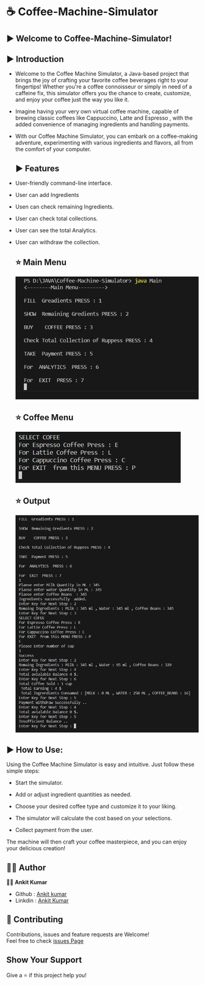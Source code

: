 # ☕ Coffee-Machine-Simulator
## ▶️  Welcome to Coffee-Machine-Simulator! 
## ▶️ Introduction
- Welcome to the Coffee Machine Simulator, a Java-based project that brings the joy of crafting your favorite coffee beverages right to your fingertips! Whether you're a coffee connoisseur or simply in need of
a caffeine fix, this simulator offers you the chance to create, customize, and enjoy your coffee just the way you like it.
- Imagine having your very own virtual coffee machine, capable of brewing classic coffees like Cappuccino, Latte and Espresso , with the added convenience of managing ingredients and handling payments. 
- With our Coffee Machine Simulator, you can embark on a coffee-making adventure, experimenting with various ingredients and flavors, all from the comfort of your computer.

  ## ▶️ Features
- User-friendly command-line interface.
- User can add Ingredients
- Usen can check remaining Ingredients.
- User can check total collections.
- User can see the total Analytics.
- User can withdraw the collection.

  ## ⭐ Main Menu
  ![logo](https://github.com/ankitk55/git_first_repo/blob/main/Coffee-Main-Menu.png)
   ## ⭐ Coffee Menu
  ![logo](https://github.com/ankitk55/git_first_repo/blob/main/Coffee-Menu.png)
  ## ⭐ Output
  ![logo](https://github.com/ankitk55/git_first_repo/blob/main/coffee-Output.png)

 ## ▶️ How to Use:

Using the Coffee Machine Simulator is easy and intuitive. Just follow these simple steps:

- Start the simulator.

- Add or adjust ingredient quantities as needed.

- Choose your desired coffee type and customize it to your liking.

- The simulator will calculate the cost based on your selections.

- Collect payment from the user.

The machine will then craft your coffee masterpiece, and you can enjoy your delicious creation!

## 👨‍💼 Author

 👨‍💼 **Ankit Kumar**
 + Github : [Ankit kumar](https://github.com/ankitk55?tab=repositories)
 + Linkdin : [Ankit Kumar](https://www.linkedin.com/in/ankit-kumar-7300581b3/)
 
## 🤝 Contributing
Contributions, issues and feature requests are Welcome!\
Feel free to check [issues Page](https://github.com/issues) 

## Show Your Support 
 Give a ⭐ if this project help you!
